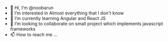 - 👋 Hi, I’m @noobarun
- 👀 I’m interested in Almost everything that I don't know
- 🌱 I’m currently learning Angular and React JS
- 💞️ I’m looking to collaborate on small project which implements javascript frameworks
- 📫 How to reach me ...

<!---
noobarun/noobarun is a ✨ special ✨ repository because its `README.md` (this file) appears on your GitHub profile.
You can click the Preview link to take a look at your changes.
--->
